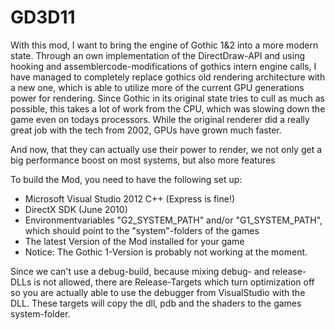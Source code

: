 # GD3D11

With this mod, I want to bring the engine of Gothic 1&2 into a more modern state. Through an own implementation of the DirectDraw-API and using hooking and assemblercode-modifications of gothics intern engine calls, I have managed to completely replace gothics old rendering architecture with a new one, which is able to utilize more of the current GPU generations power for rendering.
Since Gothic in its original state tries to cull as much as possible, this takes a lot of work from the CPU, which was slowing down the game even on todays processors. While the original renderer did a really great job with the tech from 2002, GPUs have grown much faster.

And now, that they can actually use their power to render, we not only get a big performance boost on most systems, but also more features

To build the Mod, you need to have the following set up:

* Microsoft Visual Studio 2012 C++ (Express is fine!)
* DirectX SDK (June 2010)
* Environmentvariables "G2_SYSTEM_PATH" and/or "G1_SYSTEM_PATH", which should point to the "system"-folders of the games
* The latest Version of the Mod installed for your game
* Notice: The Gothic 1-Version is probably not working at the moment.

Since we can't use a debug-build, because mixing debug- and release-DLLs is not allowed, there are Release-Targets which turn optimization off so you are actually able to use the debugger from VisualStudio with the DLL. These targets will copy the dll, pdb and the shaders to the games system-folder.
